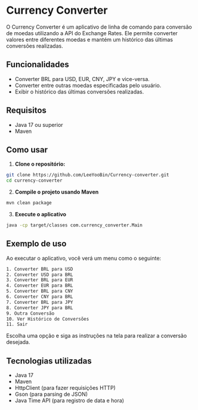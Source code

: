 # Currency Converter

O Currency Converter é um aplicativo de linha de comando para conversão de moedas utilizando a API do Exchange Rates. Ele permite converter valores entre diferentes moedas e mantém um histórico das últimas conversões realizadas.

## Funcionalidades

- Converter BRL para USD, EUR, CNY, JPY e vice-versa.
- Converter entre outras moedas especificadas pelo usuário.
- Exibir o histórico das últimas conversões realizadas.

## Requisitos

- Java 17 ou superior
- Maven

## Como usar

1. **Clone o repositório:**

```sh
git clone https://github.com/LeeYooBin/Currency-converter.git
cd currency-converter
```
2. **Compile o projeto usando Maven**
```sh
mvn clean package
```
3. **Execute o aplicativo**
```sh
java -cp target/classes com.currency_converter.Main
```

## Exemplo de uso

Ao executar o aplicativo, você verá um menu como o seguinte:
```bash
1. Converter BRL para USD
2. Converter USD para BRL
3. Converter BRL para EUR
4. Converter EUR para BRL
5. Converter BRL para CNY
6. Converter CNY para BRL
7. Converter BRL para JPY
8. Converter JPY para BRL
9. Outra Conversão
10. Ver Histórico de Conversões
11. Sair
```
Escolha uma opção e siga as instruções na tela para realizar a conversão desejada.

## Tecnologias utilizadas
- Java 17
- Maven
- HttpClient (para fazer requisições HTTP)
- Gson (para parsing de JSON)
- Java Time API (para registro de data e hora)
